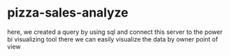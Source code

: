 # pizza-sales-analyze
here, we created a query by using sql and connect this server to the power bi visualizing tool there we can easily visualize the data by owner point of view
